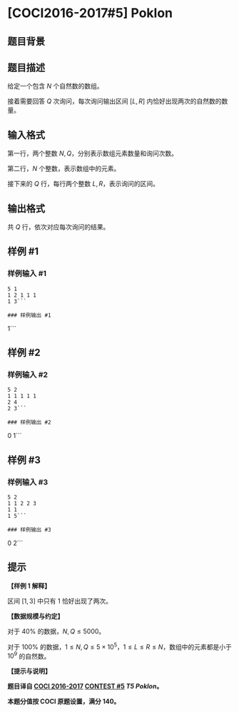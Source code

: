 # [COCI2016-2017#5] Poklon

## 题目背景



## 题目描述

给定一个包含 $N$ 个自然数的数组。

接着需要回答 $Q$ 次询问，每次询问输出区间 $[L,R]$ 内恰好出现两次的自然数的数量。

## 输入格式

第一行，两个整数 $N,Q$，分别表示数组元素数量和询问次数。

第二行，$N$ 个整数，表示数组中的元素。

接下来的 $Q$ 行，每行两个整数 $L,R$，表示询问的区间。

## 输出格式

共 $Q$ 行，依次对应每次询问的结果。

## 样例 #1

### 样例输入 #1
```
5 1
1 2 1 1 1
1 3```

### 样例输出 #1

```
1```

## 样例 #2

### 样例输入 #2
```
5 2
1 1 1 1 1
2 4
2 3```

### 样例输出 #2

```
0
1```

## 样例 #3

### 样例输入 #3
```
5 2
1 1 2 2 3
1 1
1 5```

### 样例输出 #3

```
0
2```

## 提示

**【样例 1 解释】**

区间 $[1,3]$ 中只有 $1$ 恰好出现了两次。

**【数据规模与约定】**

对于 $40\%$ 的数据，$N,Q \le 5000$。

对于 $100\%$ 的数据，$1 \le N,Q \le 5 \times 10^5$，$1 \le L \le R \le N$，数组中的元素都是小于 $10^9$ 的自然数。

**【提示与说明】**

**题目译自 [COCI 2016-2017](https://hsin.hr/coci/archive/2016_2017/) [CONTEST #5](https://hsin.hr/coci/archive/2016_2017/contest5_tasks.pdf) _T5 Poklon_。**

**本题分值按 COCI 原题设置，满分 $140$。**

